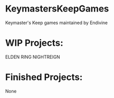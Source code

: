# KeymastersKeepGames
Keymaster's Keep games maintained by Endivine

# WIP Projects:
ELDEN RING NIGHTREIGN

# Finished Projects:
None

